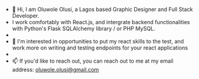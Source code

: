 - 👋 Hi, I am Oluwole Olusi, a Lagos based Graphic Designer and Full Stack Developer. 
- I work comfortably with React.js, and intergrate backend functionalities with Python's Flask SQLAlchemy library / or PHP MySQL.
- 
- 👀 I'm interested in opportunities to put my react skills to the test, and work more on writing and testing endpoints for your react applications
- 
- 📫 If you'd like to reach out, you can reach out to me at my email address: oluwole.olusi@gmail.com

<!---
pixelxng/pixelxng is a ✨ special ✨ repository because its `README.md` (this file) appears on your GitHub profile.
You can click the Preview link to take a look at your changes.
--->
